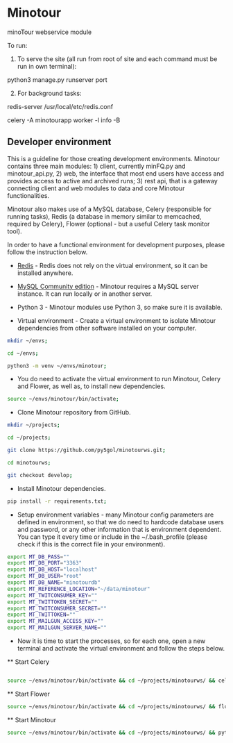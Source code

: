 # Minotour

minoTour webservice module


To run:

1. To serve the site (all run from root of site and each command must be run in own terminal):

python3 manage.py runserver port

2. For background tasks:

redis-server /usr/local/etc/redis.conf


celery -A minotourapp worker -l info -B

## Developer environment

This is a guideline for those creating development environments. Minotour
contains three main modules: 1) client, currently minFQ.py and minotour_api.py,
2) web, the interface that most end users have access and provides access to
active and archived runs; 3) rest api, that is a gateway connecting client and
web modules to data and core Minotour functionalities.

Minotour also makes use of a MySQL database, Celery (responsible for running
tasks), Redis (a database in memory similar to memcached, required by Celery),
Flower (optional - but a useful Celery task monitor tool).

In order to have a functional environment for development purposes, please
follow the instruction below.

* [Redis](https://redis.io/download) - Redis does not rely on the virtual
environment, so it can be installed anywhere.

* [MySQL Community edition](https://dev.mysql.com/downloads/) - Minotour
requires a MySQL server instance. It can run locally or in another
server.

* Python 3 - Minotour modules use Python 3, so make sure it is available.

* Virtual environment - Create a virtual environment to isolate Minotour
dependencies from other software installed on your computer.

```bash
mkdir ~/envs;

cd ~/envs;

python3 -m venv ~/envs/minotour;
```

* You do need to activate the virtual environment to run Minotour, Celery and
Flower, as well as, to install new dependencies.

```bash
source ~/envs/minotour/bin/activate;
```

* Clone Minotour repository from GitHub.

```bash
mkdir ~/projects;

cd ~/projects;

git clone https://github.com/py5gol/minotourws.git;

cd minotourws;

git checkout develop;
```

* Install Minotour dependencies.

```bash
pip install -r requirements.txt;
```

* Setup environment variables - many Minotour config parameters are defined in
environment, so that we do need to hardcode database users and password, or any
other information that is environment dependent. You can type it every time or
include in the ~/.bash_profile (please check if this is the correct file in
your environment).

```bash
export MT_DB_PASS=""
export MT_DB_PORT="3363"
export MT_DB_HOST="localhost"
export MT_DB_USER="root"
export MT_DB_NAME="minotourdb"
export MT_REFERENCE_LOCATION="~/data/minotour"
export MT_TWITCONSUMER_KEY=""
export MT_TWITTOKEN_SECRET=""
export MT_TWITCONSUMER_SECRET=""
export MT_TWITTOKEN=""
export MT_MAILGUN_ACCESS_KEY=""
export MT_MAILGUN_SERVER_NAME=""
```

* Now it is time to start the processes, so for each one, open a new terminal
and activate the virtual environment and follow the steps below.

** Start Celery

```bash

source ~/envs/minotour/bin/activate && cd ~/projects/minotourws/ && celery -A minotourapp worker -l info -B

```

** Start Flower

```bash
source ~/envs/minotour/bin/activate && cd ~/projects/minotourws/ && flow -A minotourapp --port=5555
```

** Start Minotour

```bash
source ~/envs/minotour/bin/activate && cd ~/projects/minotourws/ && pyth manage.py runserver 8100
```
